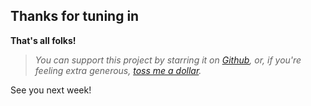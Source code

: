 <!-- 
Add Discord's formatting here to add a custom footer to your announcements.  

Note: Discord embed footers have limited Markdown support. Basic formatting like *italics* or **bold** might not render. Links generally do not work here.

Examples:
- _Italics_ using single underscores: `_italic text_` or single asterisks `*italic text*`
- **Bold** using double asterisks: `**bold text**`
- ~~Strikethrough~~ using double tildes: `~~strikethrough text~~`
- Links: `[Link Text](https://link-url.com)`
- Headers: # h1 text, ## h2 text, ### h3 text

For general chat formatting, see: https://support.discord.com/hc/en-us/articles/210298617-Markdown-Text-101-Chat-Formatting-Bold-Italic-Underline 
-->
<!-- Example: -->
## Thanks for tuning in

**That's all folks!**

> _You can support this project by starring it on [Github](https://github.com/jordanlambrecht/calendarr), or, if you're feeling extra generous, [toss me a dollar](https://buymeacoffee.com/jordyjordy)._ 

See you next week!
